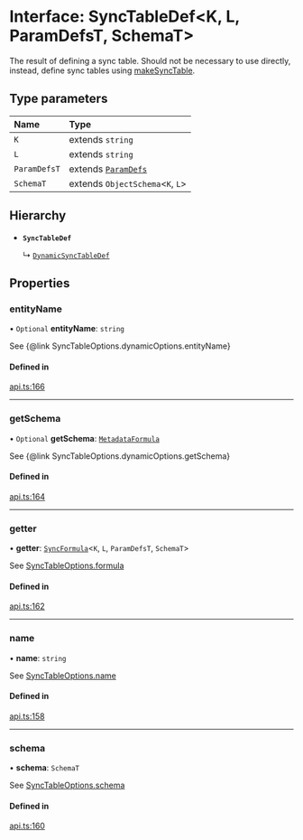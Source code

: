 # Interface: SyncTableDef<K, L, ParamDefsT, SchemaT\>

The result of defining a sync table. Should not be necessary to use directly,
instead, define sync tables using [makeSyncTable](../functions/makeSyncTable.md).

## Type parameters

| Name | Type |
| :------ | :------ |
| `K` | extends `string` |
| `L` | extends `string` |
| `ParamDefsT` | extends [`ParamDefs`](../types/ParamDefs.md) |
| `SchemaT` | extends `ObjectSchema`<`K`, `L`\> |

## Hierarchy

- **`SyncTableDef`**

  ↳ [`DynamicSyncTableDef`](DynamicSyncTableDef.md)

## Properties

### entityName

• `Optional` **entityName**: `string`

See {@link SyncTableOptions.dynamicOptions.entityName}

#### Defined in

[api.ts:166](https://github.com/coda/packs-sdk/blob/main/api.ts#L166)

___

### getSchema

• `Optional` **getSchema**: [`MetadataFormula`](../types/MetadataFormula.md)

See {@link SyncTableOptions.dynamicOptions.getSchema}

#### Defined in

[api.ts:164](https://github.com/coda/packs-sdk/blob/main/api.ts#L164)

___

### getter

• **getter**: [`SyncFormula`](../types/SyncFormula.md)<`K`, `L`, `ParamDefsT`, `SchemaT`\>

See [SyncTableOptions.formula](SyncTableOptions.md#formula)

#### Defined in

[api.ts:162](https://github.com/coda/packs-sdk/blob/main/api.ts#L162)

___

### name

• **name**: `string`

See [SyncTableOptions.name](SyncTableOptions.md#name)

#### Defined in

[api.ts:158](https://github.com/coda/packs-sdk/blob/main/api.ts#L158)

___

### schema

• **schema**: `SchemaT`

See [SyncTableOptions.schema](SyncTableOptions.md#schema)

#### Defined in

[api.ts:160](https://github.com/coda/packs-sdk/blob/main/api.ts#L160)
